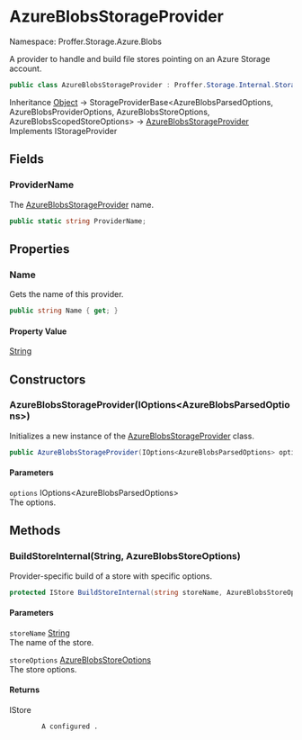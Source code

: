 # AzureBlobsStorageProvider

Namespace: Proffer.Storage.Azure.Blobs

A provider to handle and build file stores pointing on an Azure Storage account.

```csharp
public class AzureBlobsStorageProvider : Proffer.Storage.Internal.StorageProviderBase`4[[Proffer.Storage.Azure.Blobs.Configuration.AzureBlobsParsedOptions, Proffer.Storage.Azure.Blobs, Version=1.0.0.0, Culture=neutral, PublicKeyToken=null],[Proffer.Storage.Azure.Blobs.Configuration.AzureBlobsProviderOptions, Proffer.Storage.Azure.Blobs, Version=1.0.0.0, Culture=neutral, PublicKeyToken=null],[Proffer.Storage.Azure.Blobs.Configuration.AzureBlobsStoreOptions, Proffer.Storage.Azure.Blobs, Version=1.0.0.0, Culture=neutral, PublicKeyToken=null],[Proffer.Storage.Azure.Blobs.Configuration.AzureBlobsScopedStoreOptions, Proffer.Storage.Azure.Blobs, Version=1.0.0.0, Culture=neutral, PublicKeyToken=null]], Proffer.Storage.IStorageProvider
```

Inheritance [Object](https://docs.microsoft.com/en-us/dotnet/api/system.object) → StorageProviderBase&lt;AzureBlobsParsedOptions, AzureBlobsProviderOptions, AzureBlobsStoreOptions, AzureBlobsScopedStoreOptions&gt; → [AzureBlobsStorageProvider](./proffer.storage.azure.blobs.azureblobsstorageprovider)<br>
Implements IStorageProvider

## Fields

### **ProviderName**

The [AzureBlobsStorageProvider](./proffer.storage.azure.blobs.azureblobsstorageprovider) name.

```csharp
public static string ProviderName;
```

## Properties

### **Name**

Gets the name of this provider.

```csharp
public string Name { get; }
```

#### Property Value

[String](https://docs.microsoft.com/en-us/dotnet/api/system.string)<br>

## Constructors

### **AzureBlobsStorageProvider(IOptions&lt;AzureBlobsParsedOptions&gt;)**

Initializes a new instance of the [AzureBlobsStorageProvider](./proffer.storage.azure.blobs.azureblobsstorageprovider) class.

```csharp
public AzureBlobsStorageProvider(IOptions<AzureBlobsParsedOptions> options)
```

#### Parameters

`options` IOptions&lt;AzureBlobsParsedOptions&gt;<br>
The options.

## Methods

### **BuildStoreInternal(String, AzureBlobsStoreOptions)**

Provider-specific build of a store with specific options.

```csharp
protected IStore BuildStoreInternal(string storeName, AzureBlobsStoreOptions storeOptions)
```

#### Parameters

`storeName` [String](https://docs.microsoft.com/en-us/dotnet/api/system.string)<br>
The name of the store.

`storeOptions` [AzureBlobsStoreOptions](./proffer.storage.azure.blobs.configuration.azureblobsstoreoptions)<br>
The store options.

#### Returns

IStore<br>

            A configured .
